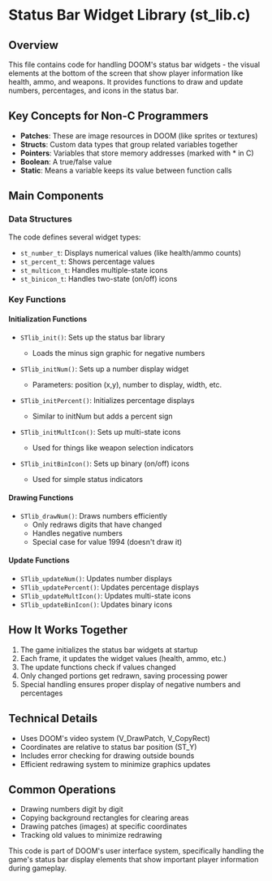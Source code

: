 # Status Bar Widget Library (st_lib.c)

## Overview
This file contains code for handling DOOM's status bar widgets - the visual elements at the bottom of the screen that show player information like health, ammo, and weapons. It provides functions to draw and update numbers, percentages, and icons in the status bar.

## Key Concepts for Non-C Programmers
- **Patches**: These are image resources in DOOM (like sprites or textures)
- **Structs**: Custom data types that group related variables together
- **Pointers**: Variables that store memory addresses (marked with * in C)
- **Boolean**: A true/false value
- **Static**: Means a variable keeps its value between function calls

## Main Components

### Data Structures
The code defines several widget types:
- `st_number_t`: Displays numerical values (like health/ammo counts)
- `st_percent_t`: Shows percentage values
- `st_multicon_t`: Handles multiple-state icons
- `st_binicon_t`: Handles two-state (on/off) icons

### Key Functions

#### Initialization Functions
- `STlib_init()`: Sets up the status bar library
  - Loads the minus sign graphic for negative numbers
  
- `STlib_initNum()`: Sets up a number display widget
  - Parameters: position (x,y), number to display, width, etc.
  
- `STlib_initPercent()`: Initializes percentage displays
  - Similar to initNum but adds a percent sign

- `STlib_initMultIcon()`: Sets up multi-state icons
  - Used for things like weapon selection indicators
  
- `STlib_initBinIcon()`: Sets up binary (on/off) icons
  - Used for simple status indicators

#### Drawing Functions
- `STlib_drawNum()`: Draws numbers efficiently
  - Only redraws digits that have changed
  - Handles negative numbers
  - Special case for value 1994 (doesn't draw it)

#### Update Functions
- `STlib_updateNum()`: Updates number displays
- `STlib_updatePercent()`: Updates percentage displays
- `STlib_updateMultIcon()`: Updates multi-state icons
- `STlib_updateBinIcon()`: Updates binary icons

## How It Works Together
1. The game initializes the status bar widgets at startup
2. Each frame, it updates the widget values (health, ammo, etc.)
3. The update functions check if values changed
4. Only changed portions get redrawn, saving processing power
5. Special handling ensures proper display of negative numbers and percentages

## Technical Details
- Uses DOOM's video system (V_DrawPatch, V_CopyRect)
- Coordinates are relative to status bar position (ST_Y)
- Includes error checking for drawing outside bounds
- Efficient redrawing system to minimize graphics updates

## Common Operations
- Drawing numbers digit by digit
- Copying background rectangles for clearing areas
- Drawing patches (images) at specific coordinates
- Tracking old values to minimize redrawing

This code is part of DOOM's user interface system, specifically handling the game's status bar display elements that show important player information during gameplay.
